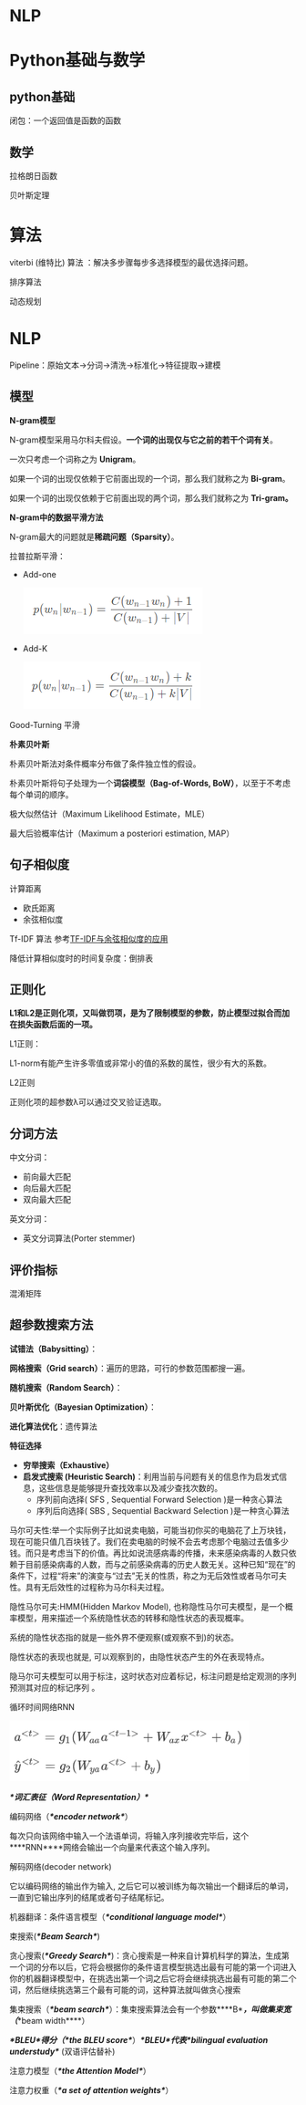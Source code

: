# NLP

# Python基础与数学

## python基础

闭包：一个返回值是函数的函数

## 数学

拉格朗日函数

贝叶斯定理

# 算法

viterbi (维特比) 算法 ：解决多步骤每步多选择模型的最优选择问题。

排序算法

动态规划

# NLP

Pipeline：原始文本->分词->清洗->标准化->特征提取->建模

## 模型

**N-gram模型** 

N-gram模型采用马尔科夫假设。**一个词的出现仅与它之前的若干个词有关**。

一次只考虑一个词称之为 **Unigram**。

如果一个词的出现仅依赖于它前面出现的一个词，那么我们就称之为 **Bi-gram**。

如果一个词的出现仅依赖于它前面出现的两个词，那么我们就称之为 **Tri-gram。**

**N-gram中的数据平滑方法**

N-gram最大的问题就是**稀疏问题（Sparsity）**。

拉普拉斯平滑：

+ Add-one

  ![image-20210604171906517](images/image-20210604171906517-1626749063079.png)

+ Add-K

  ![image-20210604171926408](images/image-20210604171926408-1626749065804.png)

Good-Turning 平滑



**朴素贝叶斯**

朴素贝叶斯法对条件概率分布做了条件独立性的假设。

朴素贝叶斯将句子处理为一个**词袋模型（Bag-of-Words, BoW）**，以至于不考虑每个单词的顺序。

极大似然估计（Maximum Likelihood Estimate，MLE）

最大后验概率估计（Maximum a posteriori estimation, MAP）

## 句子相似度

计算距离

- 欧氏距离
- 余弦相似度

Tf-IDF 算法  参考[TF-IDF与余弦相似度的应用](http://www.ruanyifeng.com/blog/2013/03/cosine_similarity.html)

降低计算相似度时的时间复杂度：倒排表

## 正则化

**L1和L2是正则化项，又叫做罚项，是为了限制模型的参数，防止模型过拟合而加在损失函数后面的一项。**

L1正则：

L1-norm有能产生许多零值或非常小的值的系数的属性，很少有大的系数。

L2正则

正则化项的超参数λ可以通过交叉验证选取。

## **分词方法**

中文分词：

- 前向最大匹配
- 向后最大匹配
- 双向最大匹配

英文分词：

- 英文分词算法(Porter stemmer)

## 评价指标

混淆矩阵

## 超参数搜索方法

**试错法（Babysitting）**：

**网格搜索（Grid search）**：遍历的思路，可行的参数范围都搜一遍。

**随机搜索（Random Search）**：

**贝叶斯优化（Bayesian Optimization）**：

**进化算法优化**：遗传算法



**特征选择**

- **穷举搜索（Exhaustive）**
- **启发式搜索 (Heuristic Search)**：利用当前与问题有关的信息作为启发式信息，这些信息是能够提升查找效率以及减少查找次数的。
  - 序列前向选择( SFS , Sequential Forward Selection )是一种贪心算法
  - 序列后向选择( SBS , Sequential Backward Selection )是一种贪心算法

马尔可夫性:举一个实际例子比如说卖电脑，可能当初你买的电脑花了上万块钱，现在可能只值几百块钱了。我们在卖电脑的时候不会去考虑那个电脑过去值多少钱。而只是考虑当下的价值。再比如说流感病毒的传播，未来感染病毒的人数只依赖于目前感染病毒的人数，而与之前感染病毒的历史人数无关。这种已知“现在”的条件下，过程“将来”的演变与“过去”无关的性质，称之为无后效性或者马尔可夫性。具有无后效性的过程称为马尔科夫过程。

 

隐性马尔可夫:HMM(Hidden Markov Model), 也称隐性马尔可夫模型，是一个概率模型，用来描述一个系统隐性状态的转移和隐性状态的表现概率。

系统的隐性状态指的就是一些外界不便观察(或观察不到)的状态。

隐性状态的表现也就是, 可以观察到的，由隐性状态产生的外在表现特点。

隐马尔可夫模型可以用于标注，这时状态对应着标记，标注问题是给定观测的序列预测其对应的标记序列 。

 



循环时间网络RNN

![img](images/wps1.jpg) 

***\*词汇表征（Word Representation）\****

编码网络（***\*encoder network\****）

每次只向该网络中输入一个法语单词，将输入序列接收完毕后，这个***\*RNN\****网络会输出一个向量来代表这个输入序列。

解码网络(decoder network)

它以编码网络的输出作为输入, 之后它可以被训练为每次输出一个翻译后的单词，一直到它输出序列的结尾或者句子结尾标记。

机器翻译：条件语言模型（***\*conditional language model\****）

 

束搜索(***\*Beam Search\****)

贪心搜索(***\*Greedy Search\****)：贪心搜索是一种来自计算机科学的算法，生成第一个词的分布以后，它将会根据你的条件语言模型挑选出最有可能的第一个词进入你的机器翻译模型中，在挑选出第一个词之后它将会继续挑选出最有可能的第二个词，然后继续挑选第三个最有可能的词，这种算法就叫做贪心搜索

集束搜索（***\*beam search\****）：集束搜索算法会有一个参数***\*B\****，叫做集束宽（***\*beam width\****）

 

***\*BLEU\****得分（***\*the BLEU score\****）***\*BLEU\****代表***\*bilingual evaluation understudy\**** (双语评估替补)

 

注意力模型（***\*the Attention Model\****）

注意力权重（***\*a set of attention weights\****）